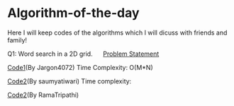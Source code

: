 # Algorithm-of-the-day
Here I will keep codes of the algorithms which I will dicuss with friends and family!

Q1: Word search in a 2D grid.&nbsp;&nbsp;&nbsp;&nbsp;&nbsp;&nbsp;[Problem Statement](https://github.com/Jargon4072/Algorithm-of-the-day/blob/master/WordSearch.md)

[Code1](https://github.com/Jargon4072/Algorithm-of-the-day/blob/master/word_search_chan.cpp)(By Jargon4072)  Time Complexity: O(M*N)

[Code2](https://github.com/Jargon4072/Algorithm-of-the-day/blob/master/Saumya_Code_WordSearch.cpp)(By saumyatiwari) Time complexity: 

[Code2]()(By RamaTripathi)


